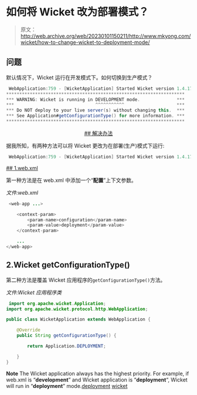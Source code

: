 # 如何将 Wicket 改为部署模式？

> 原文：<http://web.archive.org/web/20230101150211/http://www.mkyong.com/wicket/how-to-change-wicket-to-deployment-mode/>

## 问题

默认情况下，Wicket 运行在开发模式下。如何切换到生产模式？

```java
 WebApplication:759 - [WicketApplication] Started Wicket version 1.4.17 in development mode
********************************************************************
*** WARNING: Wicket is running in DEVELOPMENT mode.              ***
***                               ^^^^^^^^^^^                    ***
*** Do NOT deploy to your live server(s) without changing this.  ***
*** See Application#getConfigurationType() for more information. ***
******************************************************************** 
```

 <ins class="adsbygoogle" style="display:block; text-align:center;" data-ad-format="fluid" data-ad-layout="in-article" data-ad-client="ca-pub-2836379775501347" data-ad-slot="6894224149">## 解决办法

据我所知，有两种方法可以将 Wicket 更改为在部署(生产)模式下运行:

```java
 WebApplication:759 - [WicketApplication] Started Wicket version 1.4.17 in deployment mode 
```

 <ins class="adsbygoogle" style="display:block" data-ad-client="ca-pub-2836379775501347" data-ad-slot="8821506761" data-ad-format="auto" data-ad-region="mkyongregion">## 1.web.xml

第一种方法是在 web.xml 中添加一个“**配置**”上下文参数。

*文件:web.xml*

```java
 <web-app ...>

	<context-param>
		<param-name>configuration</param-name>
		<param-value>deployment</param-value>
	</context-param>

	...
</web-app> 
```

## 2.Wicket getConfigurationType()

第二种方法是覆盖 Wicket 应用程序的`getConfigurationType()`方法。

*文件:Wicket 应用程序类*

```java
 import org.apache.wicket.Application;
import org.apache.wicket.protocol.http.WebApplication;

public class WicketApplication extends WebApplication {

	@Override
	public String getConfigurationType() {

		return Application.DEPLOYMENT;

	}
} 
```

**Note**
The Wicket application always has the highest priority. For example, if web.xml is “**development**” and Wicket application is “**deployment**“, Wicket will run in “**deployment**” mode.[deployment](http://web.archive.org/web/20190309231822/http://www.mkyong.com/tag/deployment/) [wicket](http://web.archive.org/web/20190309231822/http://www.mkyong.com/tag/wicket/)







